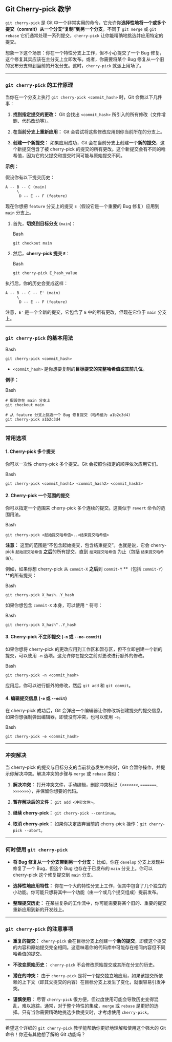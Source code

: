 ## Git Cherry-pick 教学

`git cherry-pick` 是 Git 中一个非常实用的命令，它允许你**选择性地将一个或多个提交（commit）从一个分支“复制”到另一个分支**。不同于 `git merge` 或 `git rebase` 它们通常处理一系列提交，`cherry-pick` 让你能精确地挑选并应用特定的提交。

想象一下这个场景：你在一个特性分支上工作，但不小心提交了一个 Bug 修复，这个修复其实应该在主分支上立即发布。或者，你需要将某个 Bug 修复从一个旧的发布分支带到当前的开发分支。这时，`cherry-pick` 就派上用场了。

---

### `git cherry-pick` 的工作原理

当你在一个分支上执行 `git cherry-pick <commit_hash>` 时，Git 会做以下几件事：

1. **找到指定提交的更改：** Git 会找出 `<commit_hash>` 所引入的所有修改（文件增删、代码改动等）。
    
2. **在当前分支上重新应用：** Git 会尝试将这些修改应用到你当前所在的分支上。
    
3. **创建一个新提交：** 如果应用成功，Git 会在当前分支上创建一个**新的提交**，这个新提交包含了被 cherry-pick 的提交的所有更改。这个新提交会有不同的哈希值，因为它的父提交和提交时间可能与原始提交不同。
    

**示例：**

假设你有以下提交历史：

```
A -- B -- C (main)
     \
      D -- E -- F (feature)
```

现在你想把 `feature` 分支上的提交 `E`（假设它是一个重要的 Bug 修复）应用到 `main` 分支上。

1. 首先，**切换到目标分支** (`main`)：
    
    Bash
    
    ```
    git checkout main
    ```
    
2. 然后，**cherry-pick 提交 `E`**：
    
    Bash
    
    ```
    git cherry-pick E_hash_value
    ```
    

执行后，你的历史会变成这样：

```
A -- B -- C -- E' (main)
     \
      D -- E -- F (feature)
```

注意，`E'` 是一个全新的提交，它包含了 `E` 中的所有更改，但现在它位于 `main` 分支上。

---

### `git cherry-pick` 的基本用法

Bash

```
git cherry-pick <commit_hash>
```

- `<commit_hash>` 是你想要复制的**目标提交的完整哈希值或其前几位**。
    

**例子：**

Bash

```
# 假设你在 main 分支上
git checkout main

# 从 feature 分支上挑选一个 Bug 修复提交 (哈希值为 a1b2c3d4)
git cherry-pick a1b2c3d4
```

---

### 常用选项

#### 1. Cherry-pick 多个提交

你可以一次性 cherry-pick 多个提交。Git 会按照你指定的顺序依次应用它们。

Bash

```
git cherry-pick <commit_hash1> <commit_hash2> <commit_hash3>
```

#### 2. Cherry-pick 一个范围的提交

你可以指定一个范围来 cherry-pick 多个连续的提交。这类似于 `revert` 命令的范围用法。

Bash

```
git cherry-pick <起始提交哈希值>..<结束提交哈希值>
```

**注意：** 这里的范围是“不包含起始提交，包含结束提交”。也就是说，它会 cherry-pick `起始提交哈希值` **之后**的所有提交，直到 `结束提交哈希值` 为止（包括 `结束提交哈希值`）。

例如，如果你想 cherry-pick 从 `commit-X` **之后**到 `commit-Y` **（包括 `commit-Y`）**的所有提交：

Bash

```
git cherry-pick X_hash..Y_hash
```

如果你想包含 `commit-X` 本身，可以使用 `^` 符号：

Bash

```
git cherry-pick X_hash^..Y_hash
```

#### 3. Cherry-pick 不立即提交 (`-n` 或 `--no-commit`)

如果你想将 cherry-pick 的更改应用到工作区和暂存区，但不立即创建一个新的提交，可以使用 `-n` 选项。这允许你在提交之前对更改进行额外的修改。

Bash

```
git cherry-pick -n <commit_hash>
```

应用后，你可以进行额外的修改，然后 `git add` 和 `git commit`。

#### 4. 编辑提交信息 (`-e` 或 `--edit`)

在 cherry-pick 成功后，Git 会弹出一个编辑器让你修改新创建提交的提交信息。如果你想强制弹出编辑器，即使没有冲突，也可以使用 `-e`。

Bash

```
git cherry-pick -e <commit_hash>
```

---

### 冲突解决

当 cherry-pick 的提交与目标分支的当前状态发生冲突时，Git 会暂停操作，并提示你解决冲突。解决冲突的步骤与 `merge` 或 `rebase` 类似：

1. **解决冲突：** 打开冲突文件，手动编辑，删除冲突标记（`<<<<<<<`, `=======`, `>>>>>>>`），并保留你想要的代码。
    
2. **暂存解决后的文件：** `git add <冲突文件>`。
    
3. **继续 cherry-pick：** `git cherry-pick --continue`。
    
4. **取消 cherry-pick：** 如果你决定放弃当前的 cherry-pick 操作：`git cherry-pick --abort`。
    

---

### 何时使用 `git cherry-pick`

- **将 Bug 修复从一个分支带到另一个分支：** 比如，你在 `develop` 分支上发现并修复了一个 Bug，但这个 Bug 也存在于已发布的 `main` 分支上。你可以 cherry-pick 这个修复提交到 `main` 分支。
    
- **选择性地应用特性：** 你在一个大的特性分支上工作，但其中包含了几个独立的小功能。你可能只想将其中一个功能（由一个或几个提交组成）提前发布。
    
- **整理提交历史：** 在某些复杂的工作流中，你可能需要将某个旧的、重要的提交重新应用到新的开发线上。
    

---

### `git cherry-pick` 的注意事项

- **重复的提交：** `cherry-pick` 会在目标分支上创建一个**新的提交**，即使这个提交的内容和原始提交完全相同。这意味着你的代码库中可能存在相同内容但不同哈希值的提交。
    
- **不改变原始历史：** `cherry-pick` 不会修改原始提交或其所在分支的历史。
    
- **潜在的冲突：** 由于 `cherry-pick` 是将一个提交独立地应用，如果该提交所依赖的上下文（即其父提交的内容）在目标分支上发生了变化，就很容易引发冲突。
    
- **谨慎使用：** 尽管 `cherry-pick` 很方便，但过度使用可能会导致历史变得混乱，难以追踪。通常，对于整个特性的集成，`merge` 或 `rebase` 是更好的选择。只有当你需要精确地挑选少数提交时，才考虑使用 `cherry-pick`。
    

---

希望这个详细的 `git cherry-pick` 教学能帮助你更好地理解和使用这个强大的 Git 命令！你还有其他想了解的 Git 功能吗？